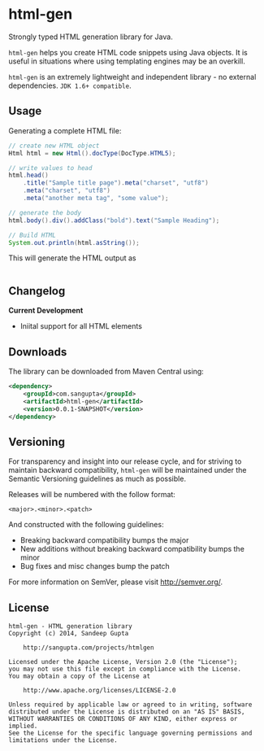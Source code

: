 html-gen
========

Strongly typed HTML generation library for Java.

`html-gen` helps you create HTML code snippets using Java objects. It is useful in situations where
using templating engines may be an overkill.

`html-gen` is an extremely lightweight and independent library - no external dependencies. `JDK 1.6+ compatible`.

Usage
-----

Generating a complete HTML file:

```java
// create new HTML object
Html html = new Html().docType(DocType.HTML5);

// write values to head
html.head()
	.title("Sample title page").meta("charset", "utf8")
	.meta("charset", "utf8")
	.meta("another meta tag", "some value");

// generate the body
html.body().div().addClass("bold").text("Sample Heading");

// Build HTML
System.out.println(html.asString());
```

This will generate the HTML output as

```html
```

Changelog
---------

**Current Development**

* Iniital support for all HTML elements

Downloads
---------

The library can be downloaded from Maven Central using:

```xml
<dependency>
    <groupId>com.sangupta</groupId>
    <artifactId>html-gen</artifactId>
    <version>0.0.1-SNAPSHOT</version>
</dependency>
```

Versioning
----------

For transparency and insight into our release cycle, and for striving to maintain backward compatibility, 
`html-gen` will be maintained under the Semantic Versioning guidelines as much as possible.

Releases will be numbered with the follow format:

	<major>.<minor>.<patch>

And constructed with the following guidelines:

* Breaking backward compatibility bumps the major
* New additions without breaking backward compatibility bumps the minor
* Bug fixes and misc changes bump the patch

For more information on SemVer, please visit http://semver.org/.

License
-------
	
```
html-gen - HTML generation library
Copyright (c) 2014, Sandeep Gupta

	http://sangupta.com/projects/htmlgen

Licensed under the Apache License, Version 2.0 (the "License");
you may not use this file except in compliance with the License.
You may obtain a copy of the License at

	http://www.apache.org/licenses/LICENSE-2.0

Unless required by applicable law or agreed to in writing, software
distributed under the License is distributed on an "AS IS" BASIS,
WITHOUT WARRANTIES OR CONDITIONS OF ANY KIND, either express or implied.
See the License for the specific language governing permissions and
limitations under the License.
```
